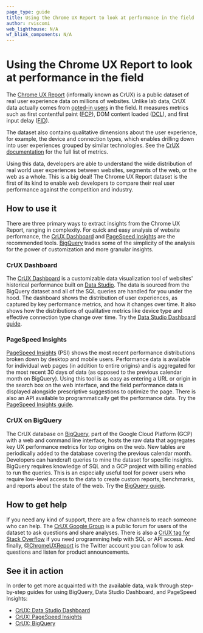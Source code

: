 ```yaml
---
page_type: guide
title: Using the Chrome UX Report to look at performance in the field
author: rviscomi
web_lighthouse: N/A
wf_blink_components: N/A
---
```


# Using the Chrome UX Report to look at performance in the field

The [Chrome UX Report](https://developers.google.com/web/tools/chrome-user-experience-report/)
(informally known as CrUX) is a public dataset of real user experience data on 
millions of websites. Unlike lab data, CrUX data actually comes from 
[opted-in users](https://developers.google.com/web/tools/chrome-user-experience-report/#methodology) 
in the field. It measures metrics such as first contentful paint 
([FCP](https://developers.google.com/web/tools/lighthouse/audits/first-contentful-paint)), 
DOM content loaded ([DCL](https://developer.mozilla.org/en-US/docs/Web/Events/DOMContentLoaded)), 
and first input delay 
([FID](https://developers.google.com/web/updates/2018/05/first-input-delay)). 

The dataset also contains qualitative dimensions 
about the user experience, for example, the device and connection types, which 
enables drilling down into user experiences grouped by similar technologies.
See the 
[CrUX documentation](https://developers.google.com/web/tools/chrome-user-experience-report/#metrics) 
for the full list of metrics.

Using this data, developers are able to understand the wide distribution of real world user experiences between websites, segments of the web, or the web as a whole. This is a big deal! The Chrome UX Report dataset is the first of its kind to enable web developers to compare their real user performance against the competition and industry.

## How to use it

There are three primary ways to extract insights from the Chrome UX Report, 
ranging in complexity. For quick and easy analysis of website performance, the [CrUX Dashboard](http://g.co/chromeuxdash) and 
[PageSpeed Insights](https://developers.google.com/speed/pagespeed/insights/) 
are the recommended tools. [BigQuery](https://console.cloud.google.com/bigquery?p=chrome-ux-report) 
trades some of the simplicity of the analysis for the power of customization 
and more granular insights.

### CrUX Dashboard

The [CrUX Dashboard](http://g.co/chromeuxdash) is a customizable data
visualization tool of websites' historical performance built on
[Data Studio](https://marketingplatform.google.com/about/data-studio/).
The data is sourced from the BigQuery dataset and all of the SQL queries are
handled for you under the hood. The dashboard shows the distribution of user
experiences, as captured by key performance metrics, and how it changes over
time. It also shows how the distributions of qualitative metrics like device
type and effective connection type change over time. Try the
[Data Studio Dashboard guide](/fast/chrome-ux-report-data-studio-dashboard).

### PageSpeed Insights

[PageSpeed Insights](https://developers.google.com/speed/pagespeed/insights/)
(PSI) shows the most recent performance distributions broken down by desktop and
mobile users. Performance data is available for individual web pages
(in addition to entire origins) and is aggregated for the most recent 30 days of
data (as opposed to the previous calendar month on BigQuery). Using this tool is
as easy as entering a URL or origin in the search box on the web interface, and
the field performance data is displayed alongside prescriptive suggestions to
optimize the page. There is also an API available to programmatically get the
performance data. Try the
[PageSpeed Insights guide](/fast/chrome-ux-report-pagespeed-insights).

### CrUX on BigQuery

The CrUX database on [BigQuery](https://console.cloud.google.com/bigquery?p=chrome-ux-report), 
part of the Google Cloud Platform (GCP) with a web and command line interface, 
hosts the raw data that aggregates key UX performance metrics for top origins 
on the web. New tables are periodically added to the database covering the 
previous calendar month. Developers can handcraft queries to mine the dataset 
for specific insights. BigQuery requires knowledge of SQL and a GCP project with 
billing enabled to run the queries. This is an especially useful tool for power 
users who require low-level access to the data to create custom reports, 
benchmarks, and reports about the state of the web. Try the 
[BigQuery guide](/fast/chrome-ux-report-bigquery).

## How to get help

If you need any kind of support, there are a few channels to reach someone who 
can help. The 
[CrUX Google Group](https://groups.google.com/a/chromium.org/forum/#!forum/chrome-ux-report) 
is a public forum for users of the dataset to ask questions and share analyses. 
There is also a 
[CrUX tag for Stack Overflow](https://stackoverflow.com/questions/tagged/chrome-ux-report) 
if you need programming help with SQL or API access. And finally, 
[@ChromeUXReport](https://twitter.com/ChromeUXReport) is the Twitter account you 
can follow to ask questions and listen for product announcements.

## See it in action

In order to get more acquainted with the available data, walk through step-by-step guides for using BigQuery, Data Studio Dashboard, and PageSpeed Insights:

- [CrUX: Data Studio Dashboard](/fast/chrome-ux-report-data-studio-dashboard)
- [CrUX: PageSpeed Insights](/fast/chrome-ux-report-pagespeed-insights)
- [CrUX: BigQuery](/fast/chrome-ux-report-bigquery)
